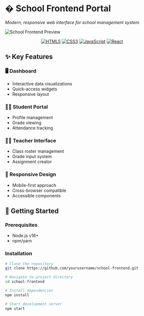 # � School Frontend Portal  
*Modern, responsive web interface for school management system*  

![School Frontend Preview](https://www.google.com/url?sa=i&url=https%3A%2F%2Fwww.cra-architects.com%2Fnews%2Furban-school-design%2F&psig=AOvVaw22OrenNB1te7sLPkuojzBy&ust=1743322776027000&source=images&cd=vfe&opi=89978449&ved=0CBQQjRxqFwoTCJivrMrtrowDFQAAAAAdAAAAABAE)  

<div align="center">

[![HTML5](https://img.shields.io/badge/HTML5-E34F26?style=for-the-badge&logo=html5&logoColor=white)](https://developer.mozilla.org/en-US/docs/Web/HTML)
[![CSS3](https://img.shields.io/badge/CSS3-1572B6?style=for-the-badge&logo=css3&logoColor=white)](https://developer.mozilla.org/en-US/docs/Web/CSS)
[![JavaScript](https://img.shields.io/badge/JavaScript-F7DF1E?style=for-the-badge&logo=javascript&logoColor=black)](https://developer.mozilla.org/en-US/docs/Web/JavaScript)
[![React](https://img.shields.io/badge/React-61DAFB?style=for-the-badge&logo=react&logoColor=black)](https://reactjs.org/)

</div>

## ✨ Key Features

### 🖥️ Dashboard
- Interactive data visualizations
- Quick-access widgets
- Responsive layout

### 👨‍🎓 Student Portal
- Profile management
- Grade viewing
- Attendance tracking

### 👩‍🏫 Teacher Interface
- Class roster management
- Grade input system
- Assignment creator

### 📱 Responsive Design
- Mobile-first approach
- Cross-browser compatible
- Accessible components

## 🚀 Getting Started

### Prerequisites
- Node.js v16+
- npm/yarn

### Installation
```bash
# Clone the repository
git clone https://github.com/yourusername/school-frontend.git

# Navigate to project directory
cd school-frontend

# Install dependencies
npm install

# Start development server
npm start